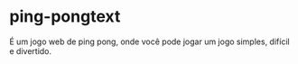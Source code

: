 # ping-pongtext
É um jogo web de ping pong, onde você pode jogar um jogo simples, difícil e divertido.
